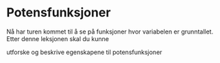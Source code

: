 # Potensfunksjoner

Nå har turen kommet til å se på funksjoner hvor variabelen er grunntallet.
Etter denne leksjonen skal du kunne 

utforske og beskrive egenskapene til potensfunksjoner
